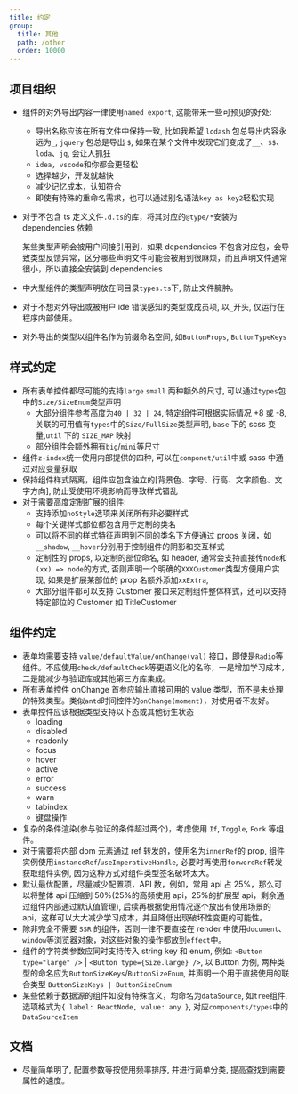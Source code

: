 ```yaml
---
title: 约定
group:
  title: 其他
  path: /other
  order: 10000
---
```


## 项目组织

- 组件的对外导出内容一律使用`named export`, 这能带来一些可预见的好处:

  - 导出名称应该在所有文件中保持一致, 比如我希望 `lodash` 包总导出内容永远为`_`, `jquery` 包总是导出 `$`, 如果在某个文件中发现它们变成了`__`、`$$`、`loda`、`jq`, 会让人抓狂
  - `idea`，`vscode`和你都会更轻松
  - 选择越少，开发就越快
  - 减少记忆成本，认知符合
  - 即使有特殊的重命名需求，也可以通过别名语法`key as key2`轻松实现

- 对于不包含 ts 定义文件`.d.ts`的库，将其对应的`@type/*`安装为 dependencies 依赖

  某些类型声明会被用户间接引用到，如果 dependencies 不包含对应包，会导致类型反馈异常，区分哪些声明文件可能会被用到很麻烦，而且声明文件通常很小，所以直接全安装到 dependencies

- 中大型组件的类型声明放在同目录`types.ts`下, 防止文件臃肿。
- 对于不想对外导出或被用户 ide 错误感知的类型或成员项, 以`_`开头, 仅运行在程序内部使用。
- 对外导出的类型以组件名作为前缀命名空间, 如`ButtonProps`, `ButtonTypeKeys`

## 样式约定

- 所有表单控件都尽可能的支持`large` `small` 两种额外的尺寸, 可以通过`types`包中的`Size/SizeEnum`类型声明
  - 大部分组件参考高度为`40 | 32 | 24`, 特定组件可根据实际情况 +8 或 -8, 关联的可用值有`types`中的`Size/FullSize`类型声明, `base` 下的 scss 变量,`util` 下的 `SIZE_MAP` 映射
  - 部分组件会额外拥有`big`/`mini`等尺寸
- 组件`z-index`统一使用内部提供的四种, 可以在`componet/util`中或 sass 中通过对应变量获取
- 保持组件样式隔离，组件应包含独立的[背景色、字号、行高、文字颜色、文字方向], 防止受使用环境影响而导致样式错乱
- 对于需要高度定制扩展的组件:
  - 支持添加`noStyle`选项来关闭所有非必要样式
  - 每个关键样式部位都包含用于定制的类名
  - 可以将不同的样式特征声明到不同的类名下方便通过 props 关闭，如`__shadow`, `__hover`分别用于控制组件的阴影和交互样式
  - 定制性的 props, 以定制的部位命名, 如 header, 通常会支持直接传`node`和`(xx) => node`的方式, 否则声明一个明确的`XXXCustomer`类型方便用户实现, 如果是扩展某部位的 prop 名额外添加`xxExtra`,
  - 大部分组件都可以支持 Customer 接口来定制组件整体样式，还可以支持特定部位的 Customer 如 TitleCustomer

## 组件约定

- 表单均需要支持 `value/defaultValue/onChange(val)` 接口，即使是`Radio`等组件。不应使用`check/defaultCheck`等更语义化的名称，一是增加学习成本，二是能减少与验证库或其他第三方库集成。
- 所有表单控件 onChange 首参应输出直接可用的 value 类型，而不是未处理的特殊类型。类似`antd`时间控件的`onChange(moment)`，对使用者不友好。
- 表单控件应该根据类型支持以下态或其他衍生状态
  - loading
  - disabled
  - readonly
  - focus
  - hover
  - active
  - error
  - success
  - warn
  - tabindex
  - 键盘操作
- 复杂的条件渲染(参与验证的条件超过两个)，考虑使用 `If`, `Toggle`, `Fork` 等组件。
- 对于需要将内部 dom 元素通过 ref 转发的，使用名为`innerRef`的 prop, 组件实例使用`instanceRef`/`useImperativeHandle`, 必要时再使用`forwordRef`转发获取组件实例, 因为这种方式对组件类型签名破坏太大。
- 默认最优配置，尽量减少配置项，API 数，例如，常用 api 占 25%，那么可以将整体 api 压缩到 50%(25%的高频使用 api，25%的扩展型 api，剩余通过组件内部通过默认值管理), 后续再根据使用情况逐个放出有使用场景的 api，这样可以大大减少学习成本，并且降低出现破坏性变更的可能性。
- 除非完全不需要 `SSR` 的组件，否则一律不要直接在 render 中使用`document`、`window`等浏览器对象，对这些对象的操作都放到`effect`中。
- 组件的字符类参数应同时支持传入 string key 和 enum, 例如: `<Button type="large" />` | `<Button type={Size.large} />`, 以 Button 为例, 两种类型的命名应为`ButtonSizeKeys`/`ButtonSizeEnum`, 并声明一个用于直接使用的联合类型 `ButtonSizeKeys | ButtonSizeEnum`
- 某些依赖于数据源的组件如没有特殊含义，均命名为`dataSource`, 如`tree`组件, 选项格式为`{ label: ReactNode, value: any }`, 对应`components/types`中的`DataSourceItem`

## 文档

- 尽量简单明了, 配置参数等按使用频率排序, 并进行简单分类, 提高查找到需要属性的速度。
